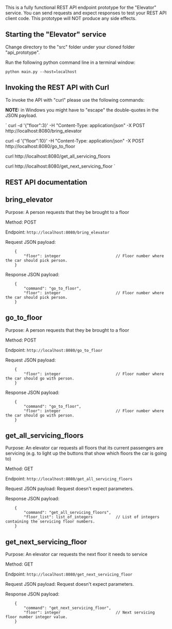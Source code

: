 This is a fully functional REST API endpoint prototype for the "Elevator" service. You can send requests and expect responses to test your REST API client code.
This prototype will NOT produce any side effects.


Starting the "Elevator" service
-------------------------------
Change directory to the "src" folder under your cloned folder "api_prototype".

Run the following python command line in a terminal window:

```
python main.py --host=localhost
```

Invoking the REST API with Curl
-------------------------------
To invoke the API with "curl" please use the following commands:

**NOTE:** in Windows you might have to "escape" the double-quotes in the JSON payload.

`
curl -d '{"floor":3}' -H "Content-Type: application/json" -X POST http://localhost:8080/bring_elevator

curl -d '{"floor":10}' -H "Content-Type: application/json" -X POST http://localhost:8080/go_to_floor

curl http://localhost:8080/get_all_servicing_floors

curl http://localhost:8080/get_next_servicing_floor
`


REST API documentation
----------------------

bring_elevator
--------------
Purpose:                A person requests that they be brought to a floor

Method:                 POST

Endpoint:               `http://localhost:8080/bring_elevator`

Request JSON payload:
```
    {
        "floor": integer                        // Floor number where the car should pick person.
    }
```

Response JSON payload:
```
    {
        "command": "go_to_floor",
        "floor": integer                        // Floor number where the car should pick person.
    }
```

go_to_floor
-----------
Purpose:                A person requests that they be brought to a floor

Method:                 POST

Endpoint:               `http://localhost:8080/go_to_floor`

Request JSON payload:
```
    {
        "floor": integer                        // Floor number where the car should go with person.
    }
```

Response JSON payload:
```
    {
        "command": "go_to_floor",
        "floor": integer                        // Floor number where the car should go with person.
    }
```

get_all_servicing_floors
------------------------
Purpose:                An elevator car requests all floors that its current passengers are servicing (e.g. to light up the buttons that show which floors the car is going to)

Method:                 GET

Endpoint:               `http://localhost:8080/get_all_servicing_floors`

Request JSON payload:   Request doesn't expect parameters.

Response JSON payload:
```
    {
        "command": "get_all_servicing_floors",
        "floor_list": list_of_integers          // List of integers containing the servicing floor numbers.
    }
```

get_next_servicing_floor
------------------------
Purpose:                An elevator car requests the next floor it needs to service

Method:                 GET

Endpoint:               `http://localhost:8080/get_next_servicing_floor`

Request JSON payload:   Request doesn't expect parameters.

Response JSON payload:
```
    {
        "command": "get_next_servicing_floor",
        "floor": integer                        // Next servicing floor number integer value.
    }
```